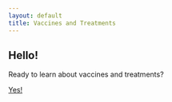```yaml
---
layout: default
title: Vaccines and Treatments
---
```

## Hello!
Ready to learn about vaccines and treatments?

<a class="paper-btn" href="https://vaccinesvstreatments.netlify.app/intro.html"> Yes! </a>
